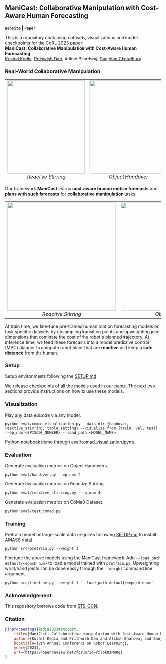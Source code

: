 <!-- ## ManiCast: Collaborative Manipulation with Cost-Aware Human Forecasting

<a href="https://portal-cornell.github.io/manicast/">Website</a>

<a href="https://kushal2000.github.io/">Kushal Kedia</a>,
<a href="https://portfolio-pdan101.vercel.app/">Prithwish Dan</a>,
Atiksh Bhardwaj,
<a href="https://www.sanjibanchoudhury.com/">Sanjiban Choudhury</a> -->


## ManiCast: Collaborative Manipulation with Cost-Aware Human Forecasting

**[`Website`](https://portal-cornell.github.io/manicast) | [`Paper`](https://arxiv.org/abs/2310.13258)**

This is a repository containing datasets, visualizations and model checkpoints for the CoRL 2023 paper:\
**ManiCast: Collaborative Manipulation with Cost-Aware Human Forecasting**
<br>
<a href="https://kushal2000.github.io/">Kushal Kedia</a>,
<a href="https://portfolio-pdan101.vercel.app/">Prithwish Dan</a>,
Atiksh Bhardwaj,
<a href="https://www.sanjibanchoudhury.com/">Sanjiban Choudhury</a>

### Real-World Collaborative Manipulation
<table border="0">
 <tr align="center">
    <td><img width="250" height="300" src="docs/stirring_loweres.gif" alt>
    <em>Reactive Stirring</em></td>
    <td><img width="250" height="300" src="docs/handovergif_lowerres.gif" alt>
    <em>Object Handover</em></td>
    <td><img width="250" height="300" src="docs/tableset_lowerres.gif" alt>
    <em>Collaborative Table Setting</em></td>
 </tr>
</table>

Our framework <b>ManiCast</b>
learns <b>cost-aware human motion forecasts</b> and <b>plans with such forecasts</b>
for <b>collaborative manipulation</b> tasks.

<table border="0">
 <tr align="center">
    <td><img width="350" height="350" src="docs/react_legend.gif" alt>
    <em>Reactive Stirring</em></td>
    <td><img width="350" height="350" src="docs/handover_legend.gif" alt>
    <em>Object Handover</em></td>
<!--     <td><img width="250" height="250" src="docs/table_legend.gif" alt>
    <em>Collaborative Table Setting</em></td> -->
 </tr>
</table>

At train time, we fine-tune pre-trained 
human motion forecasting models on task specific datasets by upsampling 
transition points and upweighting joint dimensions that dominate the cost 
of the robot's planned trajectory. At inference time, we feed these forecasts 
into a model predictive control (MPC) planner to compute robot plans that 
are <b>reactive</b> and keep a <b>safe distance</b> from the human.

### Setup

Setup environments following the [SETUP.md](docs/SETUP.md)

We release checkpoints of all the [models](model_checkpoints) used in our paper. The next two sections provide instructions on how to use these models.

### Visualization

Play any data episode via any model.
```
python eval/comad_visualization.py --data_dir {handover, reactive_stirring, table_setting} --visualize_from {train, val, test} --ep_num <EPISODE_NUMBER> --load_path <MODEL_NAME>
```
Python notebook demo through eval/comad_visualization.ipynb.

### Evaluation

Generate evaluation metrics on Object Handovers.
```
python eval/handover.py --ep_num 2
```

Generate evaluation metrics on Reactive Stirring.
```
python eval/reactive_stirring.py --ep_num 4
```

Generate evaluation metrics on CoMaD Dataset.
```
python eval/test_comad.py
```

### Training

Pretrain model on large-scale data (requires following [SETUP.md](docs/SETUP.md) to install AMASS data).
```
python src/pretrain.py --weight 1
```

Finetune the above models using the ManiCast framework.
Add `--load_path default/<epoch num>` to load a model trained with `pretrain.py`. Upweighting wrist/hand joints can be done easily through the `--weight` command line argument.
```
python src/finetune.py --weight 1 `--load_path default/<epoch num>`
```



<!-- ### Work in Progress -->

### Acknowledgement

This repository borrows code from [STS-GCN](https://github.com/FraLuca/STSGCN).

### Citation

```bibtex
@inproceedings{kedia2023manicast,
    title={ManiCast: Collaborative Manipulation with Cost-Aware Human Forecasting},
    author={Kushal Kedia and Prithwish Dan and Atiksh Bhardwaj and Sanjiban Choudhury},
    booktitle={7th Annual Conference on Robot Learning},
    year={2023},
    url={https://openreview.net/forum?id=rxlokRzNWRq}
}   
```
